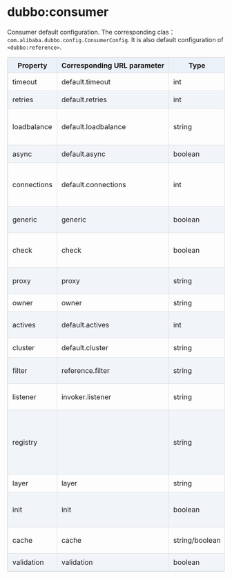 <style>
table {
  width: 100%;
  max-width: 65em;
  border: 1px solid #dedede;
  margin: 15px auto;
  border-collapse: collapse;
  empty-cells: show;
}
table th,
table td {
  height: 35px;
  border: 1px solid #dedede;
  padding: 0 10px;
}
table th {
  font-weight: bold;
  text-align: center !important;
  background: rgba(158,188,226,0.2);
  white-space: nowrap;
}
table tbody tr:nth-child(2n) {
  background: rgba(158,188,226,0.12);
}
table td:nth-child(1) {
  white-space: nowrap;
}
table tr:hover {
  background: #efefef;
}
.table-area {
  overflow: auto;
}
</style>

<script type="text/javascript">
[].slice.call(document.querySelectorAll('table')).forEach(function(el){
    var wrapper = document.createElement('div');
    wrapper.className = 'table-area';
    el.parentNode.insertBefore(wrapper, el);
    el.parentNode.removeChild(el);
    wrapper.appendChild(el);
})
</script>
# dubbo:consumer

Consumer default configuration. The corresponding clas： `com.alibaba.dubbo.config.ConsumerConfig`. It is also default configuration of `<dubbo:reference>`.

| Property | Corresponding URL parameter | Type | Requisite | Default | Effect | Description | Compatibility |
| --- | --- | ---- | --- | --- | --- | --- | --- |
| timeout | default.timeout | int | N | 1000 | performance optimization | invoking timeout(ms) | above 1.0.16 |
| retries | default.retries | int | N | 2 | performance optimization | Invoking retry times, exclude the first invoking. Set 0 to disable it | above 1.0.16 |
| loadbalance | default.loadbalance | string | N | random | performance optimization | Load balancing strategy. Choices：random, roundrobin(polling), leastactive(invoking least active service) | above 1.0.16 |
| async | default.async | boolean | N | false | performance optimization | Whether invoke asynchronously | above 2.0.0 |
| connections | default.connections | int | N | 100 | performance optimization | The maximum number of connections of per service provider. Only short link protocol such as rmi,http,hessian etc. supports. Long link protocol such as dubbo doesn't support | above 1.0.16 |
| generic | generic | boolean | N | false | service governance | Whether default generic interface. A instance of GenericService will be got if true. | above 2.0.0 |
| check | check | boolean | N | true | service governance | Whether check the survival of provider. If true, throw exception when no provider of some services is alive. Otherwise, just ignore it| above 1.0.16 |
| proxy | proxy | string | N | javassist | performance optimization | Java class compile.It is used for the generating of dynamic class. The options are JDK and javassist | above 2.0.5 |
| owner | owner | string | N | | service governance | Application manager. Pls. fill in the mailbox prefix of the person in charge | above 2.0.5 |
| actives | default.actives | int | N | 0 | performance optimization | The max concurrency of per service method for each corresponding consumer | above 2.0.5 |
| cluster | default.cluster | string | N | failover | performance optimization | Cluster tolerance. Choices：failover/failfast/failsafe/failback/forking | above 2.0.5 |
| filter | reference.filter | string | N |   | performance optimization | The name of filter which intercepts consumer remote invoke. Multiple names are separated by commas | above 2.0.5 |
| listener | invoker.listener | string | N | | performance optimization | The consumer referenced service listener name. Multiple names are separated by commas | above 2.0.5 |
| registry | | string | N | register with the registry | configuration relevant | Register with the designated registry. Generally，for multiple registries, and value is the "id" of &lt;dubbo:registry&gt;. Multiple registries are separated by commas.If you do not want to register the service to any registry，pls set "N/A" | above 2.0.5 |
| layer | layer | string | N | | service governance | The layer of consumer. Such as: biz, dao, intl:web, china:acton | above 2.0.7 |
| init | init | boolean | N | false | performance optimization | If true, initialize when "afterPropertiesSet()" is invoked. Otherwise wait until the instance is referenced to initialize  | above 2.0.10 |
| cache | cache | string/boolean | N | | service governance | Cache return result, and key is call parameters. Choices: lru, threadlocal, jcache and so on | at least 2.1.0 |
| validation | validation | boolean | N | | service governance | Whether enable JSR303 standard annotation validation| at least 2.1.0 |